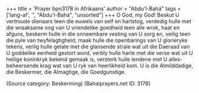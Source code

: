 +++
title = 'Prayer bpn3178 in Afrikaans'
author = "Abdu'l-Bahá"
tags = ['lang-af', '', "Abdu'l-Bahá", "unsorted"]
+++
O God, my God! Beskut U vertroude dienaars teen die euwels van self en hartstog, verdedig hulle met die wraaksame oog van U vriendelike goedheid teen alle wrok, haat en afguns, beskerm hulle in die onneembare vesting van U sorg en, veilig teen die pyle van twyfelagtigheid, maak hulle die openbarings van U glorieryke tekens, verlig hulle gelate met die glansende strale wat uit die Daeraad van U goddelike eenheid gestort word, verbly hulle harte met die verse wat uit U heilige koninkryk bekend gemaak is, versterk hulle lendene met U alles-beheersende krag wat van U ryk van heerlikheid kom. U is die Almilddadige, die Beskermer, die Almagtige, die Goedgunstige.

(Source category: Beskerming)
(Bahaiprayers.net ID: 3178)
